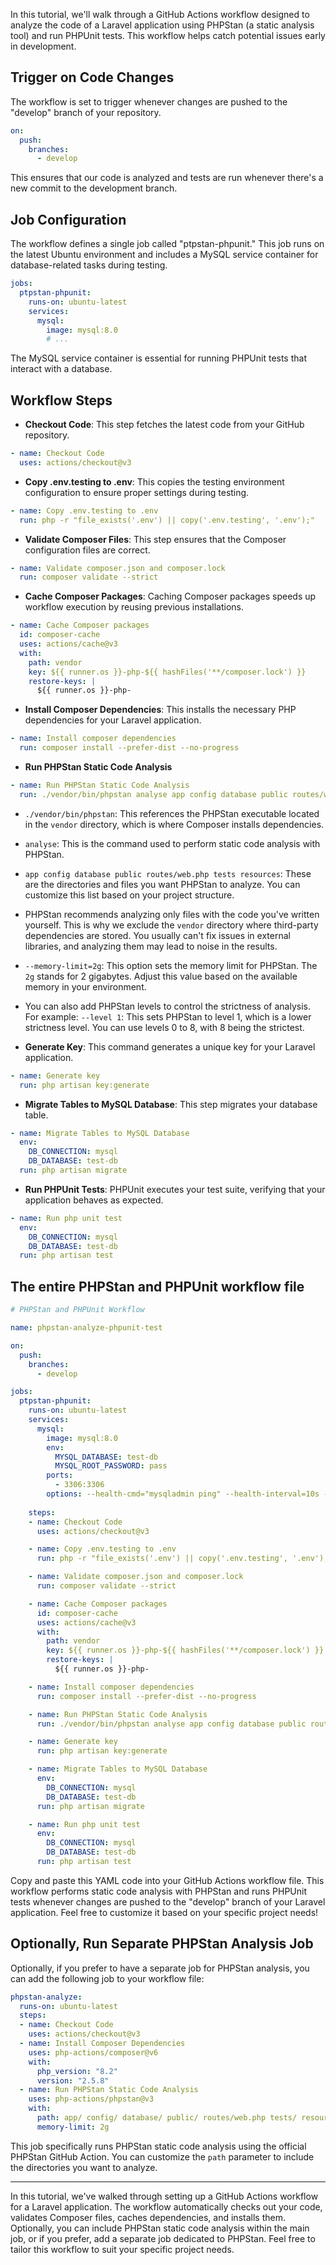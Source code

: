 In this tutorial, we'll walk through a GitHub Actions workflow designed to analyze the code of a Laravel application using PHPStan (a static analysis tool) and run PHPUnit tests. This workflow helps catch potential issues early in development.

## Trigger on Code Changes

The workflow is set to trigger whenever changes are pushed to the "develop" branch of your repository.

```yaml
on:
  push:
    branches:
      - develop
```

This ensures that our code is analyzed and tests are run whenever there's a new commit to the development branch.

## Job Configuration

The workflow defines a single job called "ptpstan-phpunit." This job runs on the latest Ubuntu environment and includes a MySQL service container for database-related tasks during testing.

```yaml
jobs:
  ptpstan-phpunit:
    runs-on: ubuntu-latest
    services:
      mysql:
        image: mysql:8.0
        # ...
```

The MySQL service container is essential for running PHPUnit tests that interact with a database.


## Workflow Steps

- **Checkout Code**: This step fetches the latest code from your GitHub repository.

```yaml
- name: Checkout Code
  uses: actions/checkout@v3
```

- **Copy .env.testing to .env**: This copies the testing environment configuration to ensure proper settings during testing.

```yaml
- name: Copy .env.testing to .env
  run: php -r "file_exists('.env') || copy('.env.testing', '.env');"
```

- **Validate Composer Files**: This step ensures that the Composer configuration files are correct.

```yaml
- name: Validate composer.json and composer.lock
  run: composer validate --strict
```

- **Cache Composer Packages**: Caching Composer packages speeds up workflow execution by reusing previous installations.

```yaml
- name: Cache Composer packages
  id: composer-cache
  uses: actions/cache@v3
  with:
    path: vendor
    key: ${{ runner.os }}-php-${{ hashFiles('**/composer.lock') }}
    restore-keys: |
      ${{ runner.os }}-php-
```

- **Install Composer Dependencies**: This installs the necessary PHP dependencies for your Laravel application.

```yaml
- name: Install composer dependencies
  run: composer install --prefer-dist --no-progress
```

- **Run PHPStan Static Code Analysis**

```yaml
- name: Run PHPStan Static Code Analysis
  run: ./vendor/bin/phpstan analyse app config database public routes/web.php tests resources --memory-limit=2g
```

- `./vendor/bin/phpstan`: This references the PHPStan executable located in the `vendor` directory, which is where Composer installs dependencies.
    
- `analyse`: This is the command used to perform static code analysis with PHPStan.
    
- `app config database public routes/web.php tests resources`: These are the directories and files you want PHPStan to analyze. You can customize this list based on your project structure.

- PHPStan recommends analyzing only files with the code you've written yourself. This is why we exclude the `vendor` directory where third-party dependencies are stored. You usually can't fix issues in external libraries, and analyzing them may lead to noise in the results.

- `--memory-limit=2g`: This option sets the memory limit for PHPStan. The `2g` stands for 2 gigabytes. Adjust this value based on the available memory in your environment.

- You can also add PHPStan levels to control the strictness of analysis. For example: `--level 1`: This sets PHPStan to level 1, which is a lower strictness level. You can use levels 0 to 8, with 8 being the strictest.

- **Generate Key**: This command generates a unique key for your Laravel application.

```yaml
- name: Generate key
  run: php artisan key:generate
```

- **Migrate Tables to MySQL Database**: This step migrates your database table.

```yaml
- name: Migrate Tables to MySQL Database
  env:
    DB_CONNECTION: mysql
    DB_DATABASE: test-db
  run: php artisan migrate
```

- **Run PHPUnit Tests**: PHPUnit executes your test suite, verifying that your application behaves as expected.

```yaml
- name: Run php unit test
  env:
    DB_CONNECTION: mysql
    DB_DATABASE: test-db
  run: php artisan test
```


## The entire PHPStan and PHPUnit workflow file

```yaml
# PHPStan and PHPUnit Workflow

name: phpstan-analyze-phpunit-test

on:
  push:
    branches:
      - develop

jobs:
  ptpstan-phpunit:
    runs-on: ubuntu-latest
    services:
      mysql:
        image: mysql:8.0
        env:
          MYSQL_DATABASE: test-db
          MYSQL_ROOT_PASSWORD: pass
        ports:
          - 3306:3306
        options: --health-cmd="mysqladmin ping" --health-interval=10s --health-timeout=5s --health-retries=3
    
    steps:
    - name: Checkout Code
      uses: actions/checkout@v3

    - name: Copy .env.testing to .env
      run: php -r "file_exists('.env') || copy('.env.testing', '.env');"

    - name: Validate composer.json and composer.lock
      run: composer validate --strict

    - name: Cache Composer packages
      id: composer-cache
      uses: actions/cache@v3
      with:
        path: vendor
        key: ${{ runner.os }}-php-${{ hashFiles('**/composer.lock') }}
        restore-keys: |
          ${{ runner.os }}-php-

    - name: Install composer dependencies
      run: composer install --prefer-dist --no-progress

    - name: Run PHPStan Static Code Analysis
      run: ./vendor/bin/phpstan analyse app config database public routes/web.php tests resources --memory-limit=2g

    - name: Generate key
      run: php artisan key:generate

    - name: Migrate Tables to MySQL Database
      env:
        DB_CONNECTION: mysql
        DB_DATABASE: test-db
      run: php artisan migrate

    - name: Run php unit test
      env:
        DB_CONNECTION: mysql
        DB_DATABASE: test-db
      run: php artisan test
```

Copy and paste this YAML code into your GitHub Actions workflow file. This workflow performs static code analysis with PHPStan and runs PHPUnit tests whenever changes are pushed to the "develop" branch of your Laravel application. Feel free to customize it based on your specific project needs!

## Optionally, Run Separate PHPStan Analysis Job

Optionally, if you prefer to have a separate job for PHPStan analysis, you can add the following job to your workflow file:

```yaml
phpstan-analyze:
  runs-on: ubuntu-latest
  steps:
  - name: Checkout Code
    uses: actions/checkout@v3
  - name: Install Composer Dependencies
    uses: php-actions/composer@v6
    with:
      php_version: "8.2"
      version: "2.5.8"
  - name: Run PHPStan Static Code Analysis
    uses: php-actions/phpstan@v3
    with:
      path: app/ config/ database/ public/ routes/web.php tests/ resources/
      memory-limit: 2g
```

This job specifically runs PHPStan static code analysis using the official PHPStan GitHub Action. You can customize the `path` parameter to include the directories you want to analyze.

---

In this tutorial, we've walked through setting up a GitHub Actions workflow for a Laravel application. The workflow automatically checks out your code, validates Composer files, caches dependencies, and installs them. Optionally, you can include PHPStan static code analysis within the main job, or if you prefer, add a separate job dedicated to PHPStan. Feel free to tailor this workflow to suit your specific project needs.